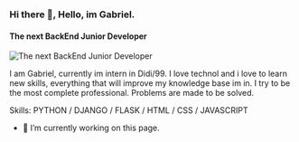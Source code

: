 ### Hi there 👋, Hello, im Gabriel.
#### The next BackEnd Junior Developer
![The next BackEnd Junior Developer](https://media.licdn.com/dms/image/D4D16AQFpjukeY7kPBQ/profile-displaybackgroundimage-shrink_350_1400/0/1677639102777?e=1691625600&v=beta&t=U0FqMJ6DCF5kKNoJmcJtkTTToA2cq_ukEUgdEOC9GkM)

I am Gabriel, currently im intern in Didi/99. I love technol and i love to learn new skills, everything that will improve my knowledge base im in.  I try to be the most complete professional. Problems are made to be solved.

Skills: PYTHON / DJANGO / FLASK / HTML / CSS / JAVASCRIPT

- 🔭 I’m currently working on this page. 





